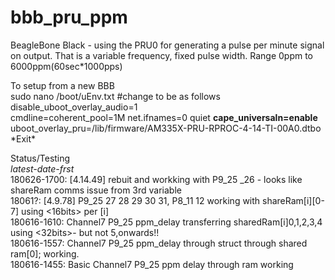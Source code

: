 # bbb_pru_ppm
BeagleBone Black - using the PRU0 for generating a pulse per minute signal on output. That is a variable frequency, fixed pulse width. Range 0ppm to 6000ppm(60sec*1000pps)

To setup from a new BBB    
sudo nano /boot/uEnv.txt  #change to be as follows  
disable_uboot_overlay_audio=1  
cmdline=coherent_pool=1M net.ifnames=0 quiet **cape_universaln=enable**  
uboot_overlay_pru=/lib/firmware/AM335X-PRU-RPROC-4-14-TI-00A0.dtbo  
\*Exit*

Status/Testing  
*latest-date-frst*  
180626-1700: [4.14.49] rebuit and workking with P9_25 _26 - looks like shareRam comms issue from 3rd variable  
18061?: [4.9.78] P9_25 27 28 29 30 31, P8_11 12 working with shareRam[i][0-7] using <16bits> per [i]  
180616-1610: Channel7 P9_25 ppm_delay transferring sharedRam[i]0,1,2,3,4 using <32bits>- but not 5,onwards!!  
180616-1557: Channel7 P9_25 ppm_delay through struct through shared ram[0]; working.  
180616-1455: Basic Channel7 P9_25 ppm delay through ram working  
